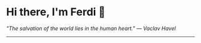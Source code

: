 <h1>Hi there, I'm Ferdi 👋</h1>

<p><em>
  "The salvation of the world lies in the human heart." — Vaclav Havel
</em></p>

---
